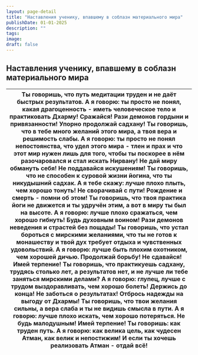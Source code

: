 ```yaml
---
layout: page-detail
title: "Наставления ученику, впавшему в соблазн материального мира"
publishDate: 01-01-2025
description: ""
tags:
image:
draft: false
---
```


## Наставления ученику, впавшему в соблазн материального мира
| Ты говоришь, что путь медитации труден и не даёт быстрых  результатов. А я говорю: ты просто не понял, какая драгоценность - иметь  человеческое тело и практиковать Дхарму!  Сражайся! Рази демонов гордыни и привязанности! Упорно продолжай садхану!  Ты говоришь, что в тебе много желаний этого мира, а твоя вера  и решимость слабы. А я говорю: ты просто не понял непостоянства, что удел этого  мира - тлен и прах и что этот мир нужен лишь для того, чтобы  ты поскорее в нём разочаровался и стал искать Нирвану!  Не дай миру обмануть себя! Не поддавайся искушениям!  Ты говоришь, что не способен к суровой жизни йогина, что  ты никудышний садхак. А я тебе скажу: лучше плохо плыть, чем хорошо тонуть!  Не сворачивай с пути! Рождение и смерть - помни об этом!  Ты говоришь, что твоя практика йоги не движется и ты удручён  этим, а вот в миру ты был на высоте. А я говорю: лучше плохо сражаться, чем хорошо гибнуть!  Будь духовным воином! Рази демонов неведения и страстей без пощады!  Ты говоришь, что устал бороться с мирскими желаниями, что  ты не готов к монашеству и твой дух требует отдыха и  чувственных удовольствий. А я говорю: лучше быть плохим охотником, чем хорошей дичью.  Продолжай борьбу! Не сдавайся!  Имей терпение!  Ты говоришь, что практикуешь садхану, трудясь столько лет,  а результатов нет, и не лучше ли тебе заняться мирскими  делами? А я говорю: глупец, лучше с трудом выздоравливать, чем  хорошо болеть!  Держись до конца! Не заботься о результатах!  Отбрось надежды на выгоду от Дхармы!  Ты говоришь, что твои желания сильны, а вера слаба и ты  не видишь смысла в пути. А я говорю: лучше плохо искать, чем хорошо потеряться.  Не будь малодушным! Имей терпение!  Ты говоришь: как труден путь. А я говорю: как велика цель, как чудесен Атман, как велик  и непостижим!  И если ты хочешь реализовать Атман - отдай всё! |
| ------------------------------------------------------------------------------------------------------------------------------------------------------------------------------------------------------------------------------------------------------------------------------------------------------------------------------------------------------------------------------------------------------------------------------------------------------------------------------------------------------------------------------------------------------------------------------------------------------------------------------------------------------------------------------------------------------------------------------------------------------------------------------------------------------------------------------------------------------------------------------------------------------------------------------------------------------------------------------------------------------------------------------------------------------------------------------------------------------------------------------------------------------------------------------------------------------------------------------------------------------------------------------------------------------------------------------------------------------------------------------------------------------------------------------------------------------------------------------------------------------------------------------------------------------------------------------------------------------------------------------------------------------------------------------------------------------------------------------------------------------------------------------------------------------------------------------------------------------------------------------------------------------------ |
  
  
